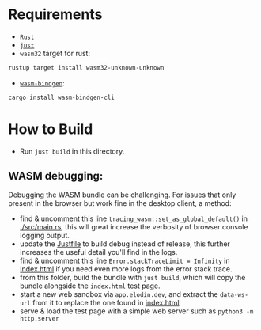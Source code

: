 # Requirements

- [`Rust`](https://www.rust-lang.org/tools/install)
- [`just`](https://just.systems/man/en/chapter_1.html)
- `wasm32` target for rust: 

```bash
rustup target install wasm32-unknown-unknown
```

- [`wasm-bindgen`](https://github.com/rustwasm/wasm-bindgen):

```bash
cargo install wasm-bindgen-cli
```

# How to Build

- Run `just build` in this directory.


## WASM debugging:
Debugging the WASM bundle can be challenging. For issues that only present in the browser but work fine in the desktop client, a method:

- find & uncomment this line `tracing_wasm::set_as_global_default()` in [./src/main.rs](./src/main.rs), this will great increase the verbosity of browser console logging output.
- update the [Justfile](./Justfile) to build debug instead of release, this further increases the useful detail you'll find in the logs.
- find & uncomment this line `Error.stackTraceLimit = Infinity` in [index.html](./index.html) if you need even more logs from the error stack trace.
- from this folder, build the bundle with `just build`, which will copy the bundle alongside the `index.html` test page.
- start a new web sandbox via `app.elodin.dev`, and extract the `data-ws-url` from it to replace the one found in [index.html](./index.html)
- serve & load the test page with a simple web server such as `python3 -m http.server`
